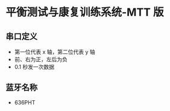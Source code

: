 <!--
 * @Author      : Mr.bin
 * @Date        : 2023-06-16 21:20:48
 * @LastEditTime: 2023-06-19 20:11:11
 * @Description : energy-n14-e13-mtt-balance-detection-training
-->

# 平衡测试与康复训练系统-MTT 版

## 串口定义

- 第一位代表 x 轴，第二位代表 y 轴
- 前、右为正，左后为负
- 0.1 秒发一次数据

## 蓝牙名称

- 636PHT
